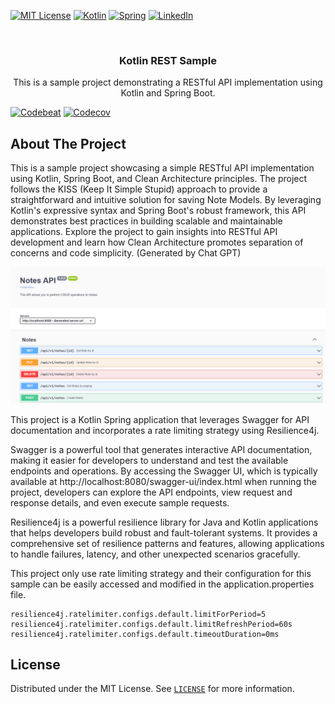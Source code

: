 <a name="readme-top"></a>

[![MIT License][license-shield]][license-url]
[![Kotlin][kotlin-shield]][kotlin-url]
[![Spring][spring-shield]][spring-url]
[![LinkedIn][linkedin-shield]][linkedin-url]

<br />
<div align="center">
  
<h3 align="center">Kotlin REST Sample</h3>

  <p align="center">
    This is a sample project demonstrating a RESTful API implementation using Kotlin and Spring Boot.
  </p>

</div>

[![Codebeat][codebeat-shield]][codebeat-url]
[![Codecov][codecov-shield]][codecov-url]


<!-- ABOUT THE PROJECT -->
## About The Project

This is a sample project showcasing a simple RESTful API implementation using Kotlin, Spring Boot, and Clean Architecture principles. The project follows the KISS (Keep It Simple Stupid) approach to provide a straightforward and intuitive solution for saving Note Models. By leveraging Kotlin's expressive syntax and Spring Boot's robust framework, this API demonstrates best practices in building scalable and maintainable applications. Explore the project to gain insights into RESTful API development and learn how Clean Architecture promotes separation of concerns and code simplicity. (Generated by Chat GPT)

[![Showcase][swagger-showcase]](http://localhost:8080/swagger-ui/index.html)

This project is a Kotlin Spring application that leverages Swagger for API documentation and incorporates a rate limiting strategy using Resilience4j.

Swagger is a powerful tool that generates interactive API documentation, making it easier for developers to understand and test the available endpoints and operations. By accessing the Swagger UI, which is typically available at http://localhost:8080/swagger-ui/index.html when running the project, developers can explore the API endpoints, view request and response details, and even execute sample requests.

Resilience4j is a powerful resilience library for Java and Kotlin applications that helps developers build robust and fault-tolerant systems. It provides a comprehensive set of resilience patterns and features, allowing applications to handle failures, latency, and other unexpected scenarios gracefully.

This project only use rate limiting strategy and their configuration for this sample can be easily accessed and modified in the application.properties file. 

```properties
resilience4j.ratelimiter.configs.default.limitForPeriod=5
resilience4j.ratelimiter.configs.default.limitRefreshPeriod=60s
resilience4j.ratelimiter.configs.default.timeoutDuration=0ms
```

<!-- LICENSE -->
## License

Distributed under the MIT License. See [`LICENSE`](https://github.com/brunogabriel/kotlin-rest-sample/blob/main/LICENSE) for more information.

<!-- MARKDOWN LINKS & IMAGES -->
<!-- https://www.markdownguide.org/basic-syntax/#reference-style-links -->
[license-shield]: https://img.shields.io/github/license/brunogabriel/kotlin-rest-sample.svg?style=for-the-badge
[license-url]: https://github.com/brunogabriel/kotlin-rest-sample/blob/main/LICENSE

[linkedin-shield]: https://img.shields.io/static/v1?style=for-the-badge&message=LinkedIn&color=0A66C2&logo=LinkedIn&logoColor=FFFFFF&label=
[linkedin-url]: https://linkedin.com/in/brunogabrieldossantos


[kotlin-shield]: https://img.shields.io/static/v1?style=for-the-badge&message=Kotlin&color=7F52FF&logo=Kotlin&logoColor=FFFFFF&label=
[kotlin-url]: https://kotlinlang.org

[spring-shield]: https://img.shields.io/static/v1?style=for-the-badge&message=Spring&color=6DB33F&logo=Spring&logoColor=FFFFFF&label=
[spring-url]: https://spring.io

[codebeat-shield]: https://codebeat.co/badges/713fd4bd-3503-4a24-9955-6563336b400c
[codebeat-url]: https://codebeat.co/projects/github-com-brunogabriel-kotin-rest-sample-master

[swagger-showcase]: showcase/swagger.png

[codecov-shield]: https://codecov.io/github/brunogabriel/kotlin-rest-sample/branch/main/graph/badge.svg?token=5HAq5InABW
[codecov-url]: https://codecov.io/github/brunogabriel/kotlin-rest-sample/tree/main
